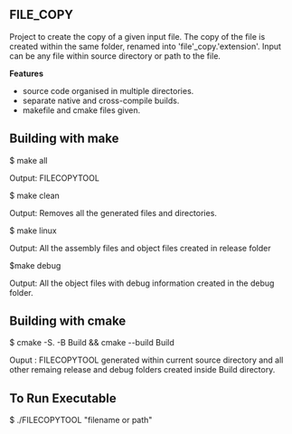 ## **FILE_COPY**

Project to create the copy of a given input file. The copy of the file is 
created within the same folder, renamed into 'file'_copy.'extension'. 
Input can be any file within source directory or path to the file. 

**Features**

* source code organised in multiple directories.
* separate native and cross-compile builds.
* makefile and cmake files given.

## Building with make 

$ make all

Output: FILECOPYTOOL

$ make clean 

Output: Removes all the generated files and directories.

$ make linux

Output: All the assembly files and object files created in release folder

$make debug 

Output: All the object files with debug information created in the debug folder.

## Building with cmake 

$ cmake -S. -B Build && cmake --build Build

Ouput : FILECOPYTOOL 
        generated within current source directory and all other 
        remaing release and debug folders created inside Build directory.

## To Run Executable

$ ./FILECOPYTOOL "filename or path"